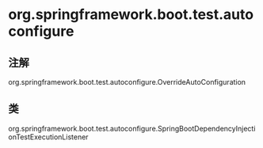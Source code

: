 # org.springframework.boot.test.autoconfigure

## 注解

org.springframework.boot.test.autoconfigure.OverrideAutoConfiguration

## 类

org.springframework.boot.test.autoconfigure.SpringBootDependencyInjectionTestExecutionListener




